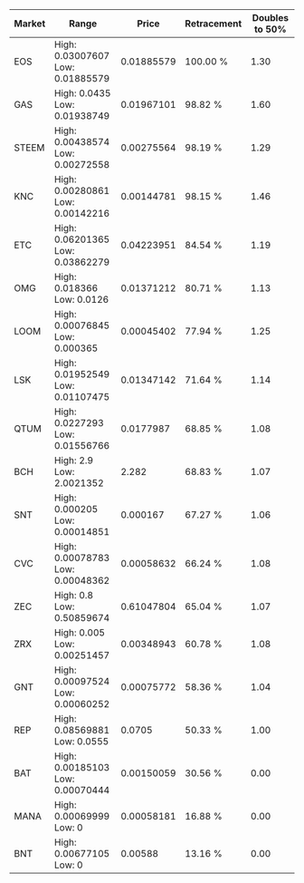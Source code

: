 | Market | Range | Price| Retracement | Doubles to 50% |
| --- | --- | --- | --- | --- |
| EOS | High: 0.03007607<br />Low: 0.01885579 | 0.01885579 | 100.00 % | 1.30 |
| GAS | High: 0.0435<br />Low: 0.01938749 | 0.01967101 | 98.82 % | 1.60 |
| STEEM | High: 0.00438574<br />Low: 0.00272558 | 0.00275564 | 98.19 % | 1.29 |
| KNC | High: 0.00280861<br />Low: 0.00142216 | 0.00144781 | 98.15 % | 1.46 |
| ETC | High: 0.06201365<br />Low: 0.03862279 | 0.04223951 | 84.54 % | 1.19 |
| OMG | High: 0.018366<br />Low: 0.0126 | 0.01371212 | 80.71 % | 1.13 |
| LOOM | High: 0.00076845<br />Low: 0.000365 | 0.00045402 | 77.94 % | 1.25 |
| LSK | High: 0.01952549<br />Low: 0.01107475 | 0.01347142 | 71.64 % | 1.14 |
| QTUM | High: 0.0227293<br />Low: 0.01556766 | 0.0177987 | 68.85 % | 1.08 |
| BCH | High: 2.9<br />Low: 2.0021352 | 2.282 | 68.83 % | 1.07 |
| SNT | High: 0.000205<br />Low: 0.00014851 | 0.000167 | 67.27 % | 1.06 |
| CVC | High: 0.00078783<br />Low: 0.00048362 | 0.00058632 | 66.24 % | 1.08 |
| ZEC | High: 0.8<br />Low: 0.50859674 | 0.61047804 | 65.04 % | 1.07 |
| ZRX | High: 0.005<br />Low: 0.00251457 | 0.00348943 | 60.78 % | 1.08 |
| GNT | High: 0.00097524<br />Low: 0.00060252 | 0.00075772 | 58.36 % | 1.04 |
| REP | High: 0.08569881<br />Low: 0.0555 | 0.0705 | 50.33 % | 1.00 |
| BAT | High: 0.00185103<br />Low: 0.00070444 | 0.00150059 | 30.56 % | 0.00 |
| MANA | High: 0.00069999<br />Low: 0 | 0.00058181 | 16.88 % | 0.00 |
| BNT | High: 0.00677105<br />Low: 0 | 0.00588 | 13.16 % | 0.00 |
